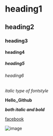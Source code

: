 # heading1
## heading2
### heading3
#### heading4
##### heading5
###### heading6
*italic type of fontstyle*

**Hello,,Github**

***both italic and bold***

[facebook](https://www.facebook.com/)

![image](https://encrypted-tbn0.gstatic.com/images?q=tbn:ANd9GcT37ca3cfOLjCc6UUaHyIs-nN9zlJc9WVFgQA&usqp=CAU)
